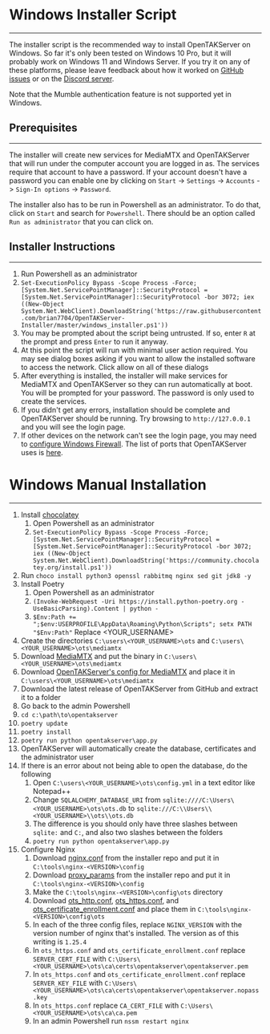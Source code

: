 # Windows Installer Script

***

The installer script is the recommended way to install OpenTAKServer on Windows. So far it's only been tested on Windows 10 Pro,
but it will probably work on Windows 11 and Windows Server. If you try it on any of these platforms, please leave feedback
about how it worked on [GitHub issues](https://github.com/brian7704/OpenTAKServer-Installer/issues) or on the
[Discord server](https://discord.gg/6uaVHjtfXN).

Note that the Mumble authentication feature is not supported yet in Windows.

## Prerequisites

***

The installer will create new services for MediaMTX and OpenTAKServer that will run under the computer account you
are logged in as. The services require that account to have a password. If your account doesn't have a password you can 
enable one by clicking on `Start` -> `Settings` -> `Accounts` -> `Sign-In options` -> `Password`.

The installer also has to be run in Powershell as an administrator. To do that, click on `Start` and search for `Powershell`.
There should be an option called `Run as administrator` that you can click on.

## Installer Instructions

***

1. Run Powershell as an administrator
2. `Set-ExecutionPolicy Bypass -Scope Process -Force; [System.Net.ServicePointManager]::SecurityProtocol = [System.Net.ServicePointManager]::SecurityProtocol -bor 3072; iex ((New-Object System.Net.WebClient).DownloadString('https://raw.githubusercontent.com/brian7704/OpenTAKServer-Installer/master/windows_installer.ps1'))`
3. You may be prompted about the script being untrusted. If so, enter `R` at the prompt and press `Enter` to run it anyway.
4. At this point the script will run with minimal user action required. You may see dialog boxes asking if you want to allow the installed software to access the network. Click allow on all of these dialogs
5. After everything is installed, the installer will make services for MediaMTX and OpenTAKServer so they can run automatically at boot. You will be prompted for your password. The password is only used to create the services.
6. If you didn't get any errors, installation should be complete and OpenTAKServer should be running. Try browsing to `http://127.0.0.1` and you will see the login page.
7. If other devices on the network can't see the login page, you may need to [configure Windows Firewall](https://learn.microsoft.com/en-us/sql/reporting-services/report-server/configure-a-firewall-for-report-server-access?view=sql-server-ver16). The list of ports that OpenTAKServer uses is [here](../architecture.md).

# Windows Manual Installation

***

1. Install [chocolatey](https://chocolatey.org/install#individual)
    1. Open Powershell as an administrator
    2. `Set-ExecutionPolicy Bypass -Scope Process -Force; [System.Net.ServicePointManager]::SecurityProtocol = [System.Net.ServicePointManager]::SecurityProtocol -bor 3072; iex ((New-Object System.Net.WebClient).DownloadString('https://community.chocolatey.org/install.ps1'))`
2. Run `choco install python3 openssl rabbitmq nginx sed git jdk8 -y`
3. Install Poetry
    1. Open Powershell as an administrator 
    2. `(Invoke-WebRequest -Uri https://install.python-poetry.org -UseBasicParsing).Content | python -`
    3. `$Env:Path += ";$env:USERPROFILE\AppData\Roaming\Python\Scripts"; setx PATH "$Env:Path"` Replace <YOUR_USERNAME>
4. Create the directories `C:\users\<YOUR_USERNAME>\ots` and `C:\users\<YOUR_USERNAME>\ots\mediamtx`
5. Download [MediaMTX](https://github.com/bluenviron/mediamtx/releases/latest) and put the binary in `C:\users\<YOUR_USERNAME>\ots\mediamtx`
6. Download [OpenTAKServer's config for MediaMTX](https://raw.githubusercontent.com/brian7704/OpenTAKServer-Installer/master/mediamtx.yml) and place it in `C:\users\<YOUR_USERNAME>\ots\mediamtx`
7. Download the latest release of OpenTAKServer from GitHub and extract it to a folder
8. Go back to the admin Powershell
9. `cd c:\path\to\opentakserver`
10. `poetry update`
11. `poetry install`
12. `poetry run python opentakserver\app.py`
13. OpenTAKServer will automatically create the database, certificates and the administrator user
14. If there is an error about not being able to open the database, do the following
    1. Open `C:\users\<YOUR_USERNAME>\ots\config.yml` in a text editor like Notepad++
    2. Change `SQLALCHEMY_DATABASE_URI` from `sqlite:////C:\Users\<YOUR_USERNAME>\ots\ots.db` to `sqlite:///C:\\Users\\<YOUR_USERNAME>\\ots\\ots.db`
    3. The difference is you should only have three slashes between `sqlite:` and `C:`, and also two slashes between the folders
    4. `poetry run python opentakserver\app.py`
15. Configure Nginx
    1. Download [nginx.conf](https://raw.githubusercontent.com/brian7704/OpenTAKServer-Installer/master/windows_nginx_configs/nginx.conf) from the installer repo and put it in `C:\tools\nginx-<VERSION>\config`
    2. Download [proxy_params](https://raw.githubusercontent.com/brian7704/OpenTAKServer-Installer/master/windows_nginx_configs/proxy_params) from the installer repo and put it in `C:\tools\nginx-<VERSION>\config`
    3. Make the `C:\tools\nginx-<VERSION>\config\ots` directory
    4. Download [ots_http.conf](https://raw.githubusercontent.com/brian7704/OpenTAKServer-Installer/master/windows_nginx_configs/ots_http.conf), [ots_https.conf](https://raw.githubusercontent.com/brian7704/OpenTAKServer-Installer/master/windows_nginx_configs/ots_https.conf), and [ots_certificate_enrollment.conf](https://raw.githubusercontent.com/brian7704/OpenTAKServer-Installer/master/windows_nginx_configs/ots_certificate_enrollment.conf) and place them in `C:\tools\nginx-<VERSION>\config\ots`
    5. In each of the three config files, replace `NGINX_VERSION` with the version number of nginx that's installed. The version as of this writing is `1.25.4`
    6. In `ots_https.conf` and `ots_certificate_enrollment.conf` replace `SERVER_CERT_FILE` with `C:\Users\<YOUR_USERNAME>\ots\ca\certs\opentakserver\opentakserver.pem`
    7. In `ots_https.conf` and `ots_certificate_enrollment.conf` replace `SERVER_KEY_FILE` with `C:\Users\<YOUR_USERNAME>\ots\ca\certs\opentakserver\opentakserver.nopass.key`
    8. In `ots_https.conf` replace `CA_CERT_FILE` with `C:\Users\<YOUR_USERNAME>\ots\ca\ca.pem`
    9. In an admin Powershell run `nssm restart nginx`
